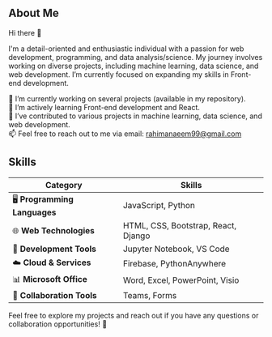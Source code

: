 ## About Me

Hi there 👋

I'm a detail-oriented and enthusiastic individual with a passion for web development, programming, and data analysis/science. My journey involves working on diverse projects, including machine learning, data science, and web development. I’m currently focused on expanding my skills in Front-end development.

🔭 I’m currently working on several projects (available in my repository).  
🌱 I’m actively learning Front-end development and React.  
🚀 I’ve contributed to various projects in machine learning, data science, and web development.  
📫 Feel free to reach out to me via email: rahimanaeem99@gmail.com

## Skills

| **Category**                  | **Skills**                           |
|-------------------------------|--------------------------------------|
| 🖥️ **Programming Languages** | JavaScript, Python                   |
| 🌐 **Web Technologies**      | HTML, CSS, Bootstrap, React, Django  |
| 🧩 **Development Tools**     | Jupyter Notebook, VS Code            |
| ☁️ **Cloud & Services**      | Firebase, PythonAnywhere             |
| 📊 **Microsoft Office**      | Word, Excel, PowerPoint, Visio       |
| 🤝 **Collaboration Tools**   | Teams, Forms                         |

Feel free to explore my projects and reach out if you have any questions or collaboration opportunities! 🚀
